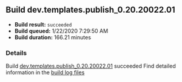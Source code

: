 ## Build dev.templates.publish_0.20.20022.01
- **Build result:** `succeeded`
- **Build queued:** 1/22/2020 7:29:50 AM
- **Build duration:** 166.21 minutes
### Details
Build [dev.templates.publish_0.20.20022.01](https://winappstudio.visualstudio.com/web/build.aspx?pcguid=a4ef43be-68ce-4195-a619-079b4d9834c2&builduri=vstfs%3a%2f%2f%2fBuild%2fBuild%2f32630) succeeded
Find detailed information in the [build log files]()
